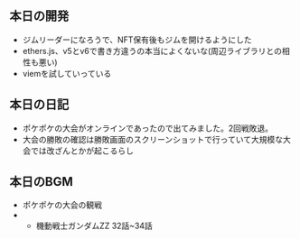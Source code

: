 ## 本日の開発
- ジムリーダーになろうで、NFT保有後もジムを開けるようにした
- ethers.js、v5とv6で書き方違うの本当によくないな(周辺ライブラリとの相性も悪い)
- viemを試していっている

## 本日の日記
- ポケポケの大会がオンラインであったので出てみました。2回戦敗退。
- 大会の勝敗の確認は勝敗画面のスクリーンショットで行っていて大規模な大会では改ざんとかが起こるらし

## 本日のBGM
- ポケポケの大会の観戦
- - 機動戦士ガンダムZZ 32話~34話